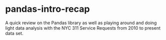 # pandas-intro-recap
A quick review on the Pandas library as well as playing around and doing light data analysis with the NYC 311 Service Requests from 2010 to present data set.
